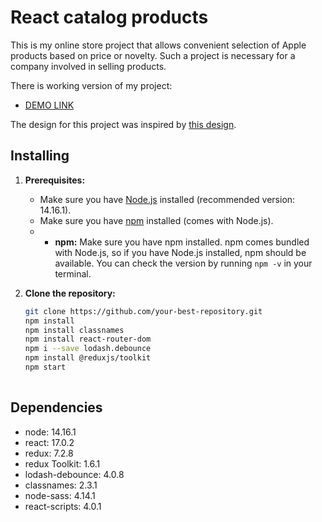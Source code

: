 # React catalog products

This is my online store project that allows convenient selection of Apple products based on price or novelty. Such a project is necessary for a company involved in selling products.

There is working version of my project:
- [DEMO LINK](https://rodionsav.github.io/react_catalog-phone/)

The design for this project was inspired by [this design](https://www.figma.com/file/uEetgWenSRxk9jgiym6Yzp/Phone-catalog-redesign?node-id=1%3A2&mode=dev).
## Installing

1. **Prerequisites:**
   - Make sure you have [Node.js](https://nodejs.org/) installed (recommended version: 14.16.1).
   - Make sure you have [npm](https://www.npmjs.com/) installed (comes with Node.js).
   - - **npm:** Make sure you have npm installed. npm comes bundled with Node.js, so if you have Node.js installed, npm should be available. You can check the version by running `npm -v` in your terminal.

2. **Clone the repository:**
   ```bash
   git clone https://github.com/your-best-repository.git
   npm install
   npm install classnames
   npm install react-router-dom
   npm i --save lodash.debounce
   npm install @reduxjs/toolkit
   npm start
  
## Dependencies
* node: 14.16.1
* react: 17.0.2
* redux: 7.2.8
* redux Toolkit: 1.6.1
* lodash-debounce: 4.0.8
* classnames: 2.3.1
* node-sass: 4.14.1
* react-scripts: 4.0.1
